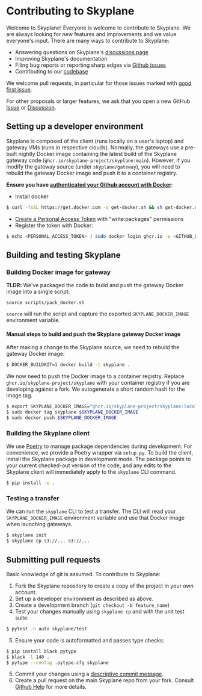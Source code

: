 # Contributing to Skyplane

Welcome to Skyplane! Everyone is welcome to contribute to Skyplane. We are always looking for new features and improvements and we value everyone's input. There are many ways to contribute to Skyplane:

* Answering questions on Skyplane's [discussions page](https://github.com/skyplane-project/skyplane/discussions)
* Improving Skyplane's documentation
* Filing bug reports or reporting sharp edges via [Github issues](https://github.com/skyplane-project/skyplane/issues)
* Contributing to our [codebase](https://github.com/skyplane-project/skyplane)

We welcome pull requests, in particular for those issues marked with [good first issue](https://github.com/skyplane-project/skyplane/issues?q=is%3Aopen+is%3Aissue+label%3A%22good+first+issue%22).

For other proposals or larger features, we ask that you open a new GitHub [Issue](https://github.com/skyplane-project/skyplane/issues/new) or [Discussion](https://github.com/skyplane-project/skyplane/discussions/new).

## Setting up a developer environment

Skyplane is composed of the client (runs locally on a user's laptop) and gateway VMs (runs in respective clouds). Normally, the gateways use a pre-built nightly Docker image containing the latest build of the Skyplane gateway code (`ghcr.io/skyplane-project/skyplane:main`). However, if you modify the gateway source (under `skyplane/gateway`), you will need to rebuild the gateway Docker image and push it to a container registry.

**Ensure you have [authenticated your Github account with Docker](https://docs.github.com/en/packages/working-with-a-github-packages-registry/working-with-the-container-registry#authenticating-to-the-container-registry)**:

* Install docker
```bash
$ curl -fsSL https://get.docker.com -o get-docker.sh && sh get-docker.sh
```
* [Create a Personal Access Token](https://github.com/settings/tokens/new) with "write:packages" permissions
* Register the token with Docker:
```bash
$ echo <PERSONAL_ACCESS_TOKEN> | sudo docker login ghcr.io -u <GITHUB_USERNAME> --password-stdin
```

## Building and testing Skyplane

### Building Docker image for gateway
**TLDR:** We've packaged the code to build and push the gateway Docker image into a single script:
```
source scripts/pack_docker.sh
```

`source` will run the script and capture the exported `SKYPLANE_DOCKER_IMAGE` environment variable.

#### Manual steps to build and push the Skyplane gateway Docker image

After making a change to the Skyplane source, we need to rebuild the gateway Docker image:

```bash
$ DOCKER_BUILDKIT=1 docker build -t skyplane .
```

We now need to push the Docker image to a container registry. Replace `ghcr.io/skyplane-project/skyplane` with your container registry if you are developing against a fork. We autogenerate a short random hash for the image tag.

```bash
$ export SKYPLANE_DOCKER_IMAGE="ghcr.io/skyplane-project/skyplane:local-$(openssl rand -hex 16)"
$ sudo docker tag skyplane $SKYPLANE_DOCKER_IMAGE
$ sudo docker push $SKYPLANE_DOCKER_IMAGE
```

### Building the Skyplane client
We use [Poetry](https://python-poetry.org/) to manage package dependencies during development. For convenience, we provide a Poetry wrapper via `setup.py`. To build the client, install the Skyplane package in development mode. The package points to your current checked-out version of the code, and any edits to the Skyplane client will immediately apply to the `skyplane` CLI command.
```bash
$ pip install -e .
```

### Testing a transfer
We can run the `skyplane` CLI to test a transfer. The CLI will read your `SKYPLANE_DOCKER_IMAGE` environment variable and use that Docker image when launching gateways.

```bash
$ skyplane init
$ skyplane cp s3://... s3://...
```

## Submitting pull requests

Basic knowledge of git is assumed. To contribute to Skyplane:

1. Fork the Skyplane repository to create a copy of the project in your own account.
2. Set up a developer environment as described as above.
3. Create a development branch (`git checkout -b feature_name`)
4. Test your changes manually using `skyplane cp` and with the unit test suite:
```bash
$ pytest -n auto skyplane/test
```
5. Ensure your code is autoformatted and passes type checks:
```bash
$ pip install black pytype
$ black -l 140 .
$ pytype --config .pytype.cfg skyplane
```
5. Commit your changes using a [descriptive commit message](https://cbea.ms/git-commit/).
6. Create a pull request on the main Skyplane repo from your fork. Consult [Github Help](https://docs.github.com/en/pull-requests/collaborating-with-pull-requests/proposing-changes-to-your-work-with-pull-requests/about-pull-requests) for more details.
